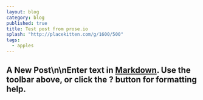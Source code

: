```yaml
---
layout: blog
category: blog
published: true
title: Test post from prose.io
splash: "http://placekitten.com/g/1600/500"
tags: 
  - apples
---
```


## A New Post\n\nEnter text in [Markdown](http://daringfireball.net/projects/markdown/). Use the toolbar above, or click the **?** button for formatting help.
